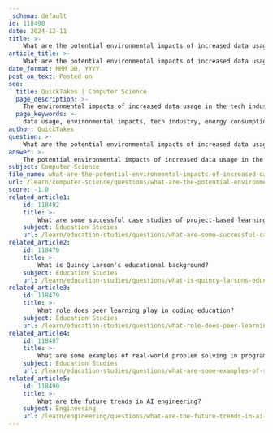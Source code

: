 ```yaml
---
_schema: default
id: 118498
date: 2024-12-11
title: >-
    What are the potential environmental impacts of increased data usage in tech?
article_title: >-
    What are the potential environmental impacts of increased data usage in tech?
date_format: MMM DD, YYYY
post_on_text: Posted on
seo:
  title: QuickTakes | Computer Science
  page_description: >-
    The environmental impacts of increased data usage in the tech industry include significant energy consumption, greenhouse gas emissions, e-waste generation, and water usage, prompting a shift towards sustainable practices and green technologies.
  page_keywords: >-
    data usage, environmental impacts, tech industry, energy consumption, greenhouse gas emissions, e-waste, water usage, sustainable practices, green data centers, renewable energy, carbon footprint, emissions regulations
author: QuickTakes
question: >-
    What are the potential environmental impacts of increased data usage in tech?
answer: >-
    The potential environmental impacts of increased data usage in the tech industry are significant and multifaceted. As digital technologies continue to proliferate, the environmental footprint associated with data storage, processing, and transmission is becoming increasingly concerning. Here are some key points to consider:\n\n1. **Energy Consumption**: Data centers, which are essential for storing and processing vast amounts of data, are among the most energy-intensive facilities. They can consume up to 50 times more energy per floor space than a typical commercial office building. The rise of AI technologies, which require substantial computational power, is expected to exacerbate this issue. For instance, AI workloads are estimated to use between 10% to 20% of the electricity consumed by data centers, leading to increased energy demands.\n\n2. **Greenhouse Gas Emissions**: The tech sector is responsible for approximately 2%-3% of global greenhouse gas emissions, comparable to the aviation industry's impact. As data usage grows, so does the reliance on fossil fuels to power data centers, contributing to climate change. Digital technology accounts for about 3.5% of global greenhouse gas emissions, with an annual increase of around 6%.\n\n3. **E-Waste Generation**: The rapid advancement of technology and the short lifespan of many devices contribute to significant electronic waste (e-waste). E-waste poses a major environmental challenge, as improper disposal can lead to soil and water contamination. The tech industry must address the lifecycle of devices, from manufacturing to disposal, to mitigate these impacts.\n\n4. **Water Usage**: Data centers also require substantial amounts of water for cooling systems to maintain optimal operating temperatures. This can strain local water resources, especially in regions facing water scarcity.\n\n5. **Sustainable Practices**: In response to these environmental challenges, there is a growing movement towards establishing green data centers. These facilities leverage renewable energy sources, energy-efficient hardware, and advanced cooling techniques to minimize their carbon footprint. Innovations such as virtualization and liquid cooling are being adopted to enhance energy efficiency and reduce environmental impact.\n\n6. **Regulatory and Economic Considerations**: As governments and organizations increasingly focus on sustainability, there is a push for more stringent regulations regarding emissions and energy consumption in the tech sector. Companies are recognizing the economic benefits of adopting sustainable practices, which can lead to cost savings and improved compliance with environmental regulations.\n\nIn summary, while the tech industry plays a crucial role in driving innovation and solving complex global problems, it also faces significant environmental challenges due to increased data usage. Addressing these impacts through sustainable practices and technologies is essential for mitigating the environmental footprint of the digital age.
subject: Computer Science
file_name: what-are-the-potential-environmental-impacts-of-increased-data-usage-in-tech.md
url: /learn/computer-science/questions/what-are-the-potential-environmental-impacts-of-increased-data-usage-in-tech
score: -1.0
related_article1:
    id: 118492
    title: >-
        What are some successful case studies of project-based learning in coding?
    subject: Education Studies
    url: /learn/education-studies/questions/what-are-some-successful-case-studies-of-projectbased-learning-in-coding
related_article2:
    id: 118470
    title: >-
        What is Quincy Larson's educational background?
    subject: Education Studies
    url: /learn/education-studies/questions/what-is-quincy-larsons-educational-background
related_article3:
    id: 118479
    title: >-
        What role does peer learning play in coding education?
    subject: Education Studies
    url: /learn/education-studies/questions/what-role-does-peer-learning-play-in-coding-education
related_article4:
    id: 118487
    title: >-
        What are some examples of real-world problem solving in programming education?
    subject: Education Studies
    url: /learn/education-studies/questions/what-are-some-examples-of-realworld-problem-solving-in-programming-education
related_article5:
    id: 118490
    title: >-
        What are the future trends in AI engineering?
    subject: Engineering
    url: /learn/engineering/questions/what-are-the-future-trends-in-ai-engineering
---
```


&nbsp;